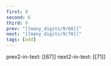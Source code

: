 ```yaml
---
first: 9
second: 6
third: 9
prev: "[[many_digits/9/68]]"
next: "[[many_digits/9/70]]"
tags: [odd]
---
```

prev2-in-text: [[67]]
next2-in-text: [[71]]
